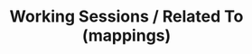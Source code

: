 ---
#layout   : blocks/page-component
component: editors/working-sessions/related-to.html
title    : Working Sessions / Related To (mappings)
---